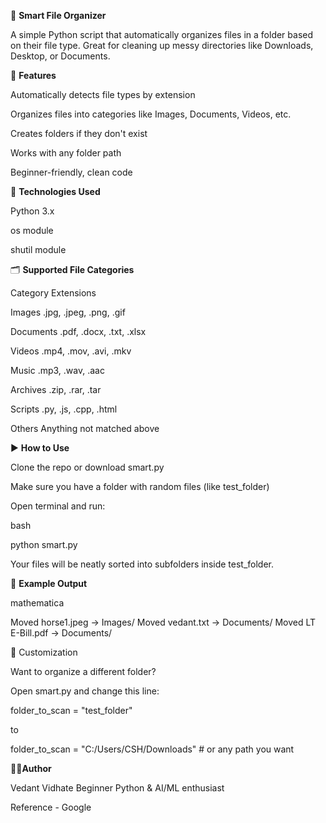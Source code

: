 📁 **Smart File Organizer**

A simple Python script that automatically organizes files in a folder based on their file type.
Great for cleaning up messy directories like Downloads, Desktop, or Documents.

📌 **Features**

Automatically detects file types by extension

Organizes files into categories like Images, Documents, Videos, etc.

Creates folders if they don't exist

Works with any folder path

Beginner-friendly, clean code

🧠 **Technologies Used**

Python 3.x

os module

shutil module

🗂️ **Supported File Categories**

Category	Extensions

Images	.jpg, .jpeg, .png, .gif

Documents	.pdf, .docx, .txt, .xlsx

Videos	.mp4, .mov, .avi, .mkv

Music	.mp3, .wav, .aac

Archives	.zip, .rar, .tar

Scripts	.py, .js, .cpp, .html

Others	Anything not matched above

▶️ **How to Use**

Clone the repo or download smart.py

Make sure you have a folder with random files (like test_folder)

Open terminal and run:

bash


python smart.py

Your files will be neatly sorted into subfolders inside test_folder.

📝 **Example Output**

mathematica


Moved horse1.jpeg → Images/
Moved vedant.txt → Documents/
Moved LT E-Bill.pdf → Documents/

🔧 Customization

Want to organize a different folder?

Open smart.py and change this line:


folder_to_scan = "test_folder"

to


folder_to_scan = "C:/Users/CSH/Downloads"  # or any path you want


🧑‍💻**Author**

Vedant Vidhate
Beginner Python & AI/ML enthusiast 

Reference - Google

